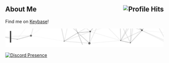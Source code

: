 <h2>About Me <img align="right" alt="Profile Hits" src="https://komarev.com/ghpvc/?username=kannadev&style=flat-square"></h2>

Find me on [Keybase](https://keybase.io/hazeldev)!

[<img src="https://raw.githubusercontent.com/KannaDev/KannaDev/main/intro.gif" alt="👋 Hi there! I'm Kanna." title="👋 Hi there! I'm Kanna"/>](https://github.com/KannaDev/)

[![Discord Presence](https://lanyard.cnrad.dev/api/317728561106518019)](https://discord.com/users/317728561106518019)
